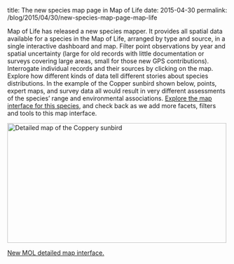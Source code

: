title: The new species map page in Map of Life
date: 2015-04-30
permalink: /blog/2015/04/30/new-species-map-page-map-life


Map of Life has released a new species mapper. It provides all spatial data available for a species in the Map of Life, arranged by type and source, in a single interactive dashboard and map. Filter point observations by year and spatial uncertainty (large for old records with little documentation or surveys covering large areas, small for those new GPS contributions). Interrogate individual records and their sources by clicking on the map. Explore how different kinds of data tell different stories about species distributions. In the example of the Copper sunbird shown below, points, expert maps, and survey data all would result in very different assessments of the species’ range and environmental associations.  [Explore the map interface for this species](http://species.mol.org/species/map/Nectarinia_cuprea), and check back as we add more facets, filters and tools to this map interface.

<a href="http://species.mol.org/species/map/Nectarinia_cuprea">
  <img title="New MOL detailed map interface." src="https://mapoflife.github.io/landing/assets/content_static/blog/2015-04-30/nectarina_cuprea.png" alt="Detailed map of the Coppery sunbird" width="500" height="273">
</a>

[New MOL detailed map interface.](http://species.mol.org/species/map/Nectarinia_cuprea)
